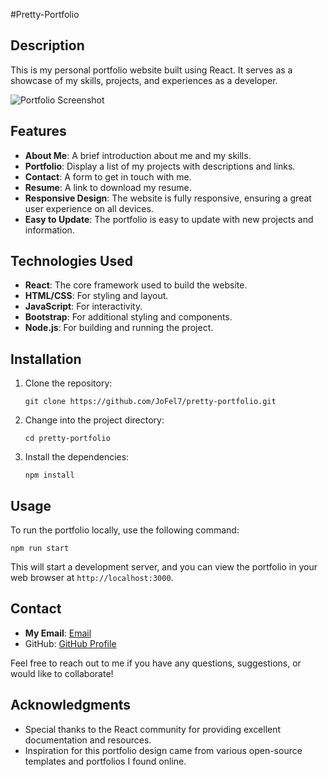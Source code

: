 
#Pretty-Portfolio

## Description

This is my personal portfolio website built using React. It serves as a showcase of my skills, projects, and experiences as a developer.

![Portfolio Screenshot](screenshot.png)

## Features

- **About Me**: A brief introduction about me and my skills.
- **Portfolio**: Display a list of my projects with descriptions and links.
- **Contact**: A form to get in touch with me.
- **Resume**: A link to download my resume.
- **Responsive Design**: The website is fully responsive, ensuring a great user experience on all devices.
- **Easy to Update**: The portfolio is easy to update with new projects and information.

## Technologies Used

- **React**: The core framework used to build the website.
- **HTML/CSS**: For styling and layout.
- **JavaScript**: For interactivity.
- **Bootstrap**: For additional styling and components.
- **Node.js**: For building and running the project.

## Installation

1. Clone the repository:

   ```
   git clone https://github.com/JoFel7/pretty-portfolio.git
   ```

2. Change into the project directory:

   ```
   cd pretty-portfolio
   ```

3. Install the dependencies:

   ```
   npm install
   ```

## Usage

To run the portfolio locally, use the following command:

```
npm run start
```

This will start a development server, and you can view the portfolio in your web browser at `http://localhost:3000`.


## Contact

- **My Email**: [Email](mailto:josuefeliciano7@gmail.com)
- GitHub: [GitHub Profile](https://github.com/JoFel7)

Feel free to reach out to me if you have any questions, suggestions, or would like to collaborate!

## Acknowledgments

- Special thanks to the React community for providing excellent documentation and resources.
- Inspiration for this portfolio design came from various open-source templates and portfolios I found online.
